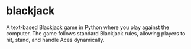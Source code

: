 # blackjack
A text-based Blackjack game in Python where you play against the computer. The game follows standard Blackjack rules, allowing players to hit, stand, and handle Aces dynamically.
